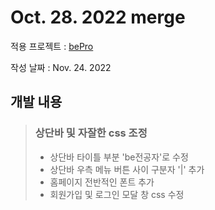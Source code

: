 # Oct. 28. 2022 merge

적용 프로젝트 : [bePro](https://github.com/kimhaechang1/bePro)

작성 날짜 : Nov. 24. 2022

## 개발 내용
> ### 상단바 및 자잘한 css 조정
> 
> + 상단바 타이틀 부분 'be전공자'로 수정
> + 상단바 우측 메뉴 버튼 사이 구분자 '|' 추가
> + 홈페이지 전반적인 폰트 추가
> + 회원가입 및 로그인 모달 창 css 수정

